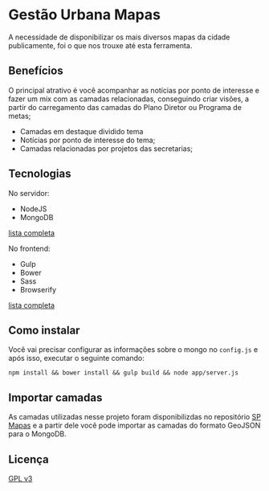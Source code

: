 # Gestão Urbana Mapas

A necessidade de disponibilizar os mais diversos mapas da cidade publicamente, foi o que nos trouxe até esta ferramenta.

## Benefícios

O principal atrativo é você acompanhar as notícias por ponto de interesse e fazer um mix com as camadas relacionadas, conseguindo criar visões, a partir do carregamento das camadas do Plano Diretor ou Programa de metas;

* Camadas em destaque dividido tema
* Notícias por ponto de interesse do tema;
* Camadas relacionadas por projetos das secretarias;

## Tecnologias

No servidor:

* NodeJS
* MongoDB

[lista completa](https://github.com/nucleo-digital/gestaourbana-mapas/blob/master/package.json)

No frontend:

* Gulp
* Bower
* Sass
* Browserify

[lista completa](https://github.com/nucleo-digital/gestaourbana-mapas/blob/master/bower.json)

## Como instalar

Você vai precisar configurar as informações sobre o mongo no ```config.js``` e após isso, executar o seguinte comando:

```npm install && bower install && gulp build && node app/server.js```

## Importar camadas

As camadas utilizadas nesse projeto foram disponibilizdas no repositório [SP Mapas](https://github.com/nucleo-digital/sp-mapas) e a partir dele você pode importar as camadas do formato GeoJSON para o MongoDB.

## Licença

[GPL v3](https://github.com/nucleo-digital/gestaourbana-mapas/blob/master/LICENSE)
